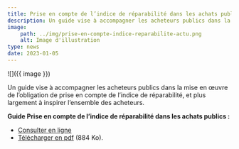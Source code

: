 ```yaml
---
title: Prise en compte de l’indice de réparabilité dans les achats publics
description: Un guide vise à accompagner les acheteurs publics dans la mise en œuvre de l’obligation de prise en compte de l’indice de réparabilité, et plus largement à inspirer l’ensemble des acheteurs.
image:
    path: ../img/prise-en-compte-indice-reparabilite-actu.png
    alt: Image d'illustration
type: news
date: 2023-01-05
---
```


![]({{ image }})

Un guide vise à accompagner les acheteurs publics dans la mise en œuvre de l’obligation de prise en compte de l’indice de réparabilité, et plus largement à inspirer l’ensemble des acheteurs.

**Guide Prise en compte de l’indice de réparabilité dans les achats publics :**

* [Consulter en ligne](/publications/guide-achat-indice-reparabilite/)
* [Télécharger en pdf](https://www.ecologie.gouv.fr/sites/default/files/Guide%20IR%20Achat%20durable%202022.pdf) (884 Ko).
